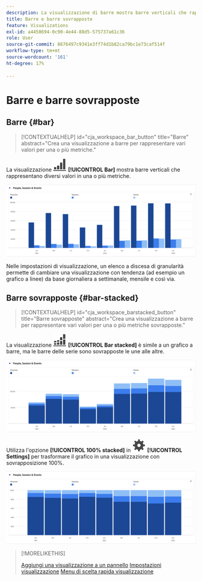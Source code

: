 ```yaml
---
description: La visualizzazione di barre mostra barre verticali che rappresentano diversi valori per una o più metriche.
title: Barre e barre sovrapposte
feature: Visualizations
exl-id: a4458694-0c90-4e44-88d5-575737a61c36
role: User
source-git-commit: 8676497c9341e3ff74d1b82ca79bc1e73caf514f
workflow-type: tm+mt
source-wordcount: '161'
ht-degree: 17%

---
```


# Barre e barre sovrapposte

## Barre {#bar}

<!-- markdownlint-disable MD034 -->

>[!CONTEXTUALHELP]
>id="cja_workspace_bar_button"
>title="Barre"
>abstract="Crea una visualizzazione a barre per rappresentare vari valori per una o più metriche."

<!-- markdownlint-enable MD034 -->


La visualizzazione ![GraphBarVertical](/help/assets/icons/GraphBarVertical.svg) **[!UICONTROL Bar]** mostra barre verticali che rappresentano diversi valori in una o più metriche.

![Visualizzazione a barre verticali che mostra più metriche tra cui visualizzazioni di pagina, visite, entrate ed uscite.](assets/bar.png)

Nelle impostazioni di visualizzazione, un elenco a discesa di granularità permette di cambiare una visualizzazione con tendenza (ad esempio un grafico a linee) da base giornaliera a settimanale, mensile e così via.

## Barre sovrapposte {#bar-stacked}

<!-- markdownlint-disable MD034 -->

>[!CONTEXTUALHELP]
>id="cja_workspace_barstacked_button"
>title="Barre sovrapposte"
>abstract="Crea una visualizzazione a barre per rappresentare vari valori per una o più metriche sovrapposte."

<!-- markdownlint-enable MD034 -->


La visualizzazione ![GraphBarVerticalStacked](/help/assets/icons/GraphBarVerticalStacked.svg) **[!UICONTROL Bar stacked]** è simile a un grafico a barre, ma le barre delle serie sono sovrapposte le une alle altre.

![Barre in pila che mostrano più metriche.](assets/bar-stacked.png)

Utilizza l&#39;opzione **[!UICONTROL 100% stacked]** in ![Impostazioni](/help/assets/icons/Setting.svg) **[!UICONTROL Settings]** per trasformare il grafico in una visualizzazione con sovrapposizione 100%.

![Grafico a barre in pila 100%.](assets/bar-stacked100.png)

>[!MORELIKETHIS]
>
>[Aggiungi una visualizzazione a un pannello](/help/analysis-workspace/visualizations/freeform-analysis-visualizations.md#add-visualizations-to-a-panel)
>[Impostazioni visualizzazione](/help/analysis-workspace/visualizations/freeform-analysis-visualizations.md#settings)
>[Menu di scelta rapida visualizzazione](/help/analysis-workspace/visualizations/freeform-analysis-visualizations.md#context-menu)
>

